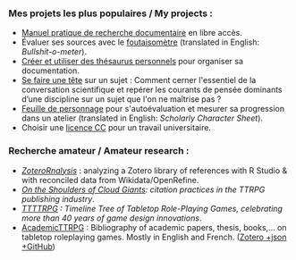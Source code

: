 ### Mes projets les plus populaires / My projects :

- [Manuel pratique de recherche documentaire](https://pmartinolli.github.io/QMpRD/) en libre accès.
- Évaluer ses sources avec le [foutaisomètre](https://github.com/pmartinolli/TM-bullshitometer) (translated in English: _Bullshit-o-meter_).
- [Créer et utiliser des thésaurus personnels](https://github.com/pmartinolli/MyThesaurus) pour organiser sa documentation.
- [Se faire une tête](https://github.com/pmartinolli/SeFaireUneTete) sur un sujet : Comment cerner l'essentiel de la conversation scientifique et repérer les courants de pensée dominants d’une discipline sur un sujet que l'on ne maîtrise pas ?
- [Feuille de personnage](https://github.com/pmartinolli/TM_SchoCharSheet) pour s'autoévaluation et mesurer sa progression dans un atelier (translated in English: _Scholarly Character Sheet_).
- Choisir une [licence CC](https://github.com/pmartinolli/MonTPenCC) pour un travail universitaire.

### Recherche amateur / Amateur research : 
- [_ZoteroRnalysis_](https://github.com/pmartinolli/ZoteroRnalysis) : analyzing a Zotero library of references with R Studio & with reconciled data from Wikidata/OpenRefine.
- _[On the Shoulders of Cloud Giants](https://github.com/pmartinolli/OtSoCG): citation practices in the TTRPG publishing industry_.
- _[TTTTRPG](https://github.com/pmartinolli/TTTTRPG) : Timeline Tree of Tabletop Role-Playing Games, celebrating more than 40 years of game design innovations_.
- [AcademicTTRPG](https://pmartinolli.github.io/academicTTRPG/) : Bibliography of academic papers, thesis, books,... on tabletop roleplaying games. Mostly in English and French. ([Zotero +json +GitHub](https://github.com/pmartinolli/academicTTRPG))


<!--
**pmartinolli/pmartinolli** is a ✨ _special_ ✨ repository because its `README.md` (this file) appears on your GitHub profile.

Here are some ideas to get you started:

- 🔭 I’m currently working on ...
- 🌱 I’m currently learning ...
- 👯 I’m looking to collaborate on ...
- 🤔 I’m looking for help with ...
- 💬 Ask me about ...
- 📫 How to reach me: ...
- 😄 Pronouns: ...
- ⚡ Fun fact: ...
-->
